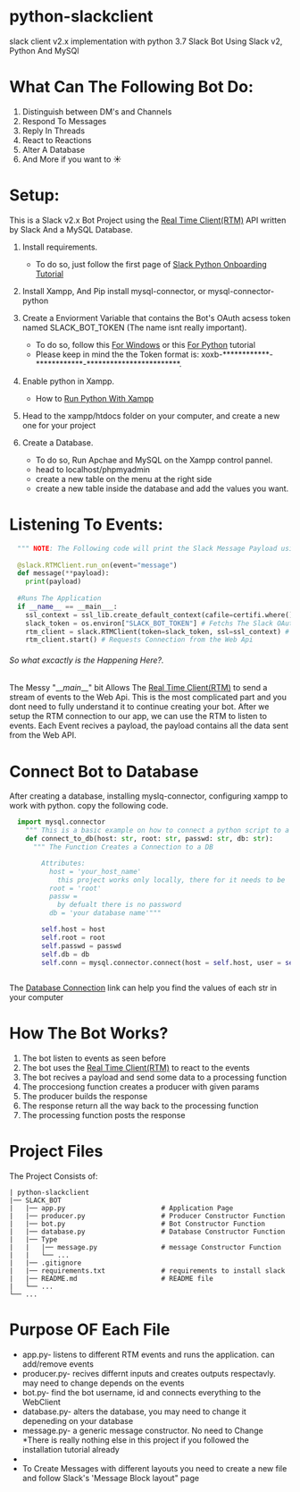 # python-slackclient
slack client v2.x implementation with python 3.7
Slack Bot Using Slack v2, Python And MySQl

What Can The Following Bot Do:
======== 
  1. Distinguish between DM's and Channels
  2. Respond To Messages
  3. Reply In Threads
  4. React to Reactions
  5. Alter A Database
  6. And More if you want to :sunny:
  



Setup:
======== 
This is a Slack v2.x Bot Project using the [Real Time Client(RTM)] API written by Slack And a MySQL Database.

1. Install requirements. 
    * To do so, just follow the first page of [Slack Python Onboarding Tutorial]

2. Install Xampp, And Pip install mysql-connector, or mysql-connector-python

3. Create a Enviorment Variable that contains the Bot's OAuth acsess token named SLACK_BOT_TOKEN (The name isnt really important).
    * To do so, follow this [For Windows] or this [For Python] tutorial
    * Please keep in mind the the Token format is: xoxb-\*\*\*\*\*\*\*\*\*\*\*\*\-\*\*\*\*\*\*\*\*\*\*\*\*\-\*\*\*\*\*\*\*\*\*\*\*\*\*\*\*\*\*\*\*\*\*\*\**.

4. Enable python in Xampp.
    * How to [Run Python With Xampp]

5. Head to the xampp/htdocs folder on your computer, and create a new one for your project

6. Create a Database.
    * To do so, Run Apchae and MySQL on the Xampp control pannel.
    * head to localhost/phpmyadmin
    * create a new table on the menu at the right side
    * create a new table inside the database and add the values you want. 
  
  
 Listening To Events:
======== 

```python
  """ NOTE: The Following code will print the Slack Message Payload using RTM Client"""
  
  @slack.RTMClient.run_on(event="message")
  def message(**payload):
    print(payload)
  
  #Runs The Application  
  if __name__ == __main___:
    ssl_context = ssl_lib.create_default_context(cafile=certifi.where()) # Creates Connecton Object
    slack_token = os.environ["SLACK_BOT_TOKEN"] # Fetchs The Slack OAuth Token From The Enviormental Variables
    rtm_client = slack.RTMClient(token=slack_token, ssl=ssl_context) # Starts The Connection With The Bot's Credentials
    rtm_client.start() # Requests Connection from the Web Api

 ```
 
 ###### So what excactly is the Happening Here?.
 The Messy "\_\__main___" bit Allows The [Real Time Client(RTM)] to send a stream of events to the Web Api.
 This is the most complicated part and you dont need to fully understand it to continue creating your bot.
 After we setup the RTM connection to our app, we can use the RTM to listen to events.
 Each Event recives a payload, the payload contains all the data sent from the Web API.
 

Connect Bot to Database
======== 
After creating a database, installing myslq-connector, configuring xampp to work with python. copy the following code.
```python
  import mysql.connector
    """ This is a basic example on how to connect a python script to a MySQL xampp database """         
    def connect_to_db(host: str, root: str, passwd: str, db: str): 
      """ The Function Creates a Connection to a DB

        Attributes:
          host = 'your_host_name'
            this project works only locally, there for it needs to be 'localhost'
          root = 'root'
          passw = 
            by defualt there is no password
          db = 'your database name'"""

        self.host = host
        self.root = root
        self.passwd = passwd
        self.db = db
        self.conn = mysql.connector.connect(host = self.host, user = self.root, passwd = self.passwd, db = self.db)
        
```
  The [Database Connection] link can help you find the values of each str in your computer

 
How The Bot Works?
======
1. The bot listen to events as seen before
2. The bot uses the [Real Time Client(RTM)] to react to the events
3. The bot recives a payload and send some data to a processing function
4. The proccesiong function creates a producer with given params
5. The producer builds the response
6. The response return all the way back to the processing function
7. The processing function posts the response


Project Files
=======
The Project Consists of:
```
| python-slackclient
|── SLACK_BOT
|   |── app.py                        # Application Page
|   |── producer.py                   # Producer Constructor Function
|   |── bot.py                        # Bot Constructor Function
|   |── database.py                   # Database Constructor Function
|   |── Type
|   |   |── message.py                # message Constructor Function
|   |   └── ...
|   |── .gitignore
|   |── requirements.txt              # requirements to install slack  
|   |── README.md                     # README file
|   └── ...
└── ...
```
Purpose OF Each File
=======
 * app.py- listens to different RTM events and runs the application. can add/remove events
 * producer.py- recives differnt inputs and creates outputs respectavly. may need to change depends on the events
 * bot.py- find the bot username, id and connects everything to the WebClient
 * database.py- alters the database, you may need to change it depeneding on your database
 * message.py- a generic message constructor. No need to Change 
 *There is really nothing else in this project if you followed the installation tutorial already
 * 
 * To Create Messages with different layouts you need to create a new file and follow Slack's 'Message Block layout" page
 


  [Real Time Client(RTM)]: https://api.slack.com/rtm/  "Real Time Client(RTM)"
  [Slack Python Onboarding Tutorial]: https://github.com/slackapi/Slack-Python-Onboarding-Tutorial/blob/master/docs/Section-2.md  "Slack Python Onboarding Tutorial"
  [For Windows]: https://helpdeskgeek.com/how-to/create-custom-environment-variables-in-windows "For Windows"
  [For Python]: https://stackoverflow.com/questions/5971312/how-to-set-environment-variables-in-python "For Python"
  [Message Block layout]: https://api.slack.com/reference/messaging/blocks "Message Block layout"
  [Run Python With Xampp]: https://stackoverflow.com/questions/42704846/running-python-scripts-with-xampp "Run Python With Xammpp"
  [Database Connection]: https://www.quora.com/Where-do-I-find-my-localhost-name-and-my-user-name-on-phpMyAdmin "Database Connection"